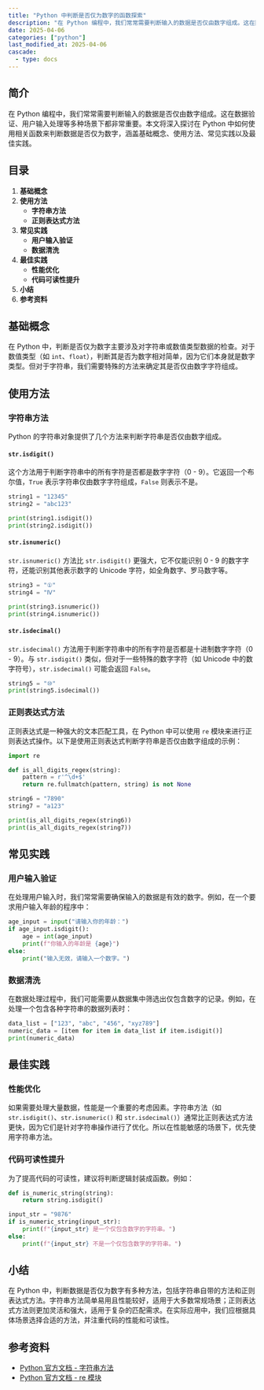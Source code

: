 ```yaml
---
title: "Python 中判断是否仅为数字的函数探索"
description: "在 Python 编程中，我们常常需要判断输入的数据是否仅由数字组成。这在数据验证、用户输入处理等多种场景下都非常重要。本文将深入探讨在 Python 中如何使用相关函数来判断数据是否仅为数字，涵盖基础概念、使用方法、常见实践以及最佳实践。"
date: 2025-04-06
categories: ["python"]
last_modified_at: 2025-04-06
cascade:
  - type: docs
---
```



## 简介
在 Python 编程中，我们常常需要判断输入的数据是否仅由数字组成。这在数据验证、用户输入处理等多种场景下都非常重要。本文将深入探讨在 Python 中如何使用相关函数来判断数据是否仅为数字，涵盖基础概念、使用方法、常见实践以及最佳实践。

<!-- more -->
## 目录
1. **基础概念**
2. **使用方法**
    - **字符串方法**
    - **正则表达式方法**
3. **常见实践**
    - **用户输入验证**
    - **数据清洗**
4. **最佳实践**
    - **性能优化**
    - **代码可读性提升**
5. **小结**
6. **参考资料**

## 基础概念
在 Python 中，判断是否仅为数字主要涉及对字符串或数值类型数据的检查。对于数值类型（如 `int`、`float`），判断其是否为数字相对简单，因为它们本身就是数字类型。但对于字符串，我们需要特殊的方法来确定其是否仅由数字字符组成。

## 使用方法

### 字符串方法
Python 的字符串对象提供了几个方法来判断字符串是否仅由数字组成。

#### `str.isdigit()`
这个方法用于判断字符串中的所有字符是否都是数字字符（0 - 9）。它返回一个布尔值，`True` 表示字符串仅由数字字符组成，`False` 则表示不是。

```python
string1 = "12345"
string2 = "abc123"

print(string1.isdigit())  
print(string2.isdigit())  
```

#### `str.isnumeric()`
`str.isnumeric()` 方法比 `str.isdigit()` 更强大，它不仅能识别 0 - 9 的数字字符，还能识别其他表示数字的 Unicode 字符，如全角数字、罗马数字等。

```python
string3 = "①"
string4 = "Ⅳ"

print(string3.isnumeric())  
print(string4.isnumeric())  
```

#### `str.isdecimal()`
`str.isdecimal()` 方法用于判断字符串中的所有字符是否都是十进制数字字符（0 - 9）。与 `str.isdigit()` 类似，但对于一些特殊的数字字符（如 Unicode 中的数字符号），`str.isdecimal()` 可能会返回 `False`。

```python
string5 = "⑩"
print(string5.isdecimal())  
```

### 正则表达式方法
正则表达式是一种强大的文本匹配工具，在 Python 中可以使用 `re` 模块来进行正则表达式操作。以下是使用正则表达式判断字符串是否仅由数字组成的示例：

```python
import re

def is_all_digits_regex(string):
    pattern = r'^\d+$'
    return re.fullmatch(pattern, string) is not None

string6 = "7890"
string7 = "a123"

print(is_all_digits_regex(string6))  
print(is_all_digits_regex(string7))  
```

## 常见实践

### 用户输入验证
在处理用户输入时，我们常常需要确保输入的数据是有效的数字。例如，在一个要求用户输入年龄的程序中：

```python
age_input = input("请输入你的年龄：")
if age_input.isdigit():
    age = int(age_input)
    print(f"你输入的年龄是 {age}")
else:
    print("输入无效，请输入一个数字。")
```

### 数据清洗
在数据处理过程中，我们可能需要从数据集中筛选出仅包含数字的记录。例如，在处理一个包含各种字符串的数据列表时：

```python
data_list = ["123", "abc", "456", "xyz789"]
numeric_data = [item for item in data_list if item.isdigit()]
print(numeric_data)  
```

## 最佳实践

### 性能优化
如果需要处理大量数据，性能是一个重要的考虑因素。字符串方法（如 `str.isdigit()`、`str.isnumeric()` 和 `str.isdecimal()`）通常比正则表达式方法更快，因为它们是针对字符串操作进行了优化。所以在性能敏感的场景下，优先使用字符串方法。

### 代码可读性提升
为了提高代码的可读性，建议将判断逻辑封装成函数。例如：

```python
def is_numeric_string(string):
    return string.isdigit()

input_str = "9876"
if is_numeric_string(input_str):
    print(f"{input_str} 是一个仅包含数字的字符串。")
else:
    print(f"{input_str} 不是一个仅包含数字的字符串。")
```

## 小结
在 Python 中，判断数据是否仅为数字有多种方法，包括字符串自带的方法和正则表达式方法。字符串方法简单易用且性能较好，适用于大多数常规场景；正则表达式方法则更加灵活和强大，适用于复杂的匹配需求。在实际应用中，我们应根据具体场景选择合适的方法，并注重代码的性能和可读性。

## 参考资料
- [Python 官方文档 - 字符串方法](https://docs.python.org/3/library/stdtypes.html#string-methods)
- [Python 官方文档 - re 模块](https://docs.python.org/3/library/re.html)